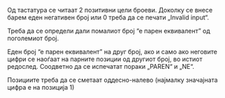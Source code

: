 Од тастатура се читаат 2 позитивни цели броеви. Доколку се внесе барем еден негативен број или 0 треба да се печати „Invalid input“.

Треба да се определи дали помалиот број “е парен еквивалент” од поголемиот број.

Еден број “е парен еквивалент” на друг број, ако и само ако неговите цифри се наоѓаат на парните позиции од другиот број, во истиот редослед. Соодветно да се испечатат пораки „PAREN“ и „NE“.

Позициите треба да се сметаат оддесно-налево (најмалку значајната цифра е на позиција 1)